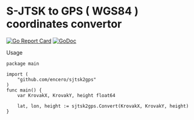 S-JTSK to GPS ( WGS84 ) coordinates convertor
=============================================

[![Go Report Card](https://goreportcard.com/badge/github.com/encero/sjtsk2gps)](https://goreportcard.com/report/github.com/encero/sjtsk2gps) [![GoDoc](https://godoc.org/github.com/encero/sjtsk2gps?status.svg)](https://godoc.org/github.com/encero/sjtsk2gps)

Usage

```
package main

import (
	"github.com/encero/sjtsk2gps"
)
func main() {
	var KrovakX, KrovakY, height float64
	
	lat, lon, height := sjtsk2gps.Convert(KrovakX, KrovakY, height)
}
```

